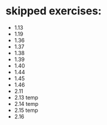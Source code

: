 # skipped exercises:
  - 1.13
  - 1.19
  - 1.36
  - 1.37
  - 1.38
  - 1.39
  - 1.40
  - 1.44
  - 1.45
  - 1.46
  - 2.11
  - 2.13 temp
  - 2.14 temp
  - 2.15 temp
  - 2.16
